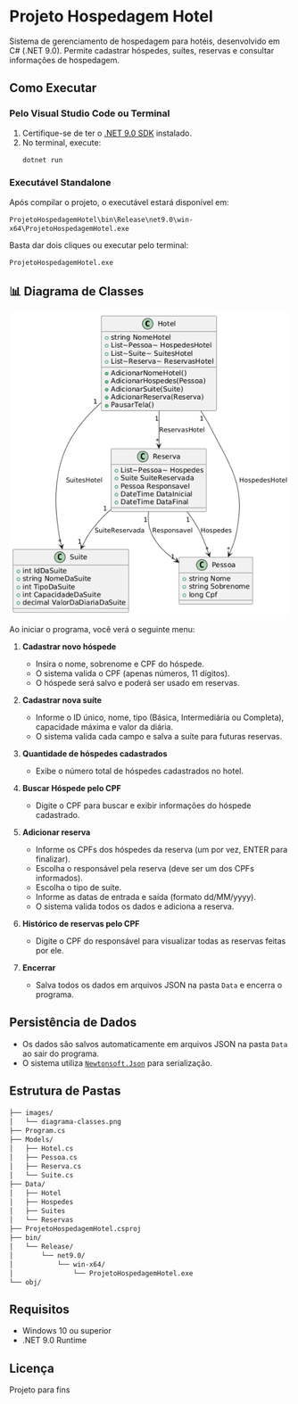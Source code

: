 # Projeto Hospedagem Hotel

Sistema de gerenciamento de hospedagem para hotéis, desenvolvido em C# (.NET 9.0). Permite cadastrar hóspedes, suítes, reservas e consultar informações de hospedagem.

## Como Executar

### Pelo Visual Studio Code ou Terminal

1. Certifique-se de ter o [.NET 9.0 SDK](https://dotnet.microsoft.com/download/dotnet/9.0) instalado.
2. No terminal, execute:
   ```sh
   dotnet run
   ```

### Executável Standalone

Após compilar o projeto, o executável estará disponível em:

```
ProjetoHospedagemHotel\bin\Release\net9.0\win-x64\ProjetoHospedagemHotel.exe
```

Basta dar dois cliques ou executar pelo terminal:
```sh
ProjetoHospedagemHotel.exe
```

## 📊 Diagrama de Classes

![Diagrama de Classes do Projeto](Imagens/DiagramaClassesHotel.png)



Ao iniciar o programa, você verá o seguinte menu:

1. **Cadastrar novo hóspede**
   - Insira o nome, sobrenome e CPF do hóspede.
   - O sistema valida o CPF (apenas números, 11 dígitos).
   - O hóspede será salvo e poderá ser usado em reservas.

2. **Cadastrar nova suíte**
   - Informe o ID único, nome, tipo (Básica, Intermediária ou Completa), capacidade máxima e valor da diária.
   - O sistema valida cada campo e salva a suíte para futuras reservas.

3. **Quantidade de hóspedes cadastrados**
   - Exibe o número total de hóspedes cadastrados no hotel.

4. **Buscar Hóspede pelo CPF**
   - Digite o CPF para buscar e exibir informações do hóspede cadastrado.

5. **Adicionar reserva**
   - Informe os CPFs dos hóspedes da reserva (um por vez, ENTER para finalizar).
   - Escolha o responsável pela reserva (deve ser um dos CPFs informados).
   - Escolha o tipo de suíte.
   - Informe as datas de entrada e saída (formato dd/MM/yyyy).
   - O sistema valida todos os dados e adiciona a reserva.

6. **Histórico de reservas pelo CPF**
   - Digite o CPF do responsável para visualizar todas as reservas feitas por ele.

7. **Encerrar**
   - Salva todos os dados em arquivos JSON na pasta `Data` e encerra o programa.

## Persistência de Dados

- Os dados são salvos automaticamente em arquivos JSON na pasta `Data` ao sair do programa.
- O sistema utiliza [`Newtonsoft.Json`](https://www.nuget.org/packages/Newtonsoft.Json/) para serialização.

## Estrutura de Pastas

```
├── images/
│   └── diagrama-classes.png
├── Program.cs
├── Models/
│   ├── Hotel.cs
│   ├── Pessoa.cs
│   ├── Reserva.cs
│   └── Suite.cs
├── Data/
│   ├── Hotel
│   ├── Hospedes
│   ├── Suites
│   └── Reservas
├── ProjetoHospedagemHotel.csproj
├── bin/
│   └── Release/
│       └── net9.0/
│           └── win-x64/
│               └── ProjetoHospedagemHotel.exe
└── obj/
```

## Requisitos

- Windows 10 ou superior
- .NET 9.0 Runtime

## Licença

Projeto para fins
